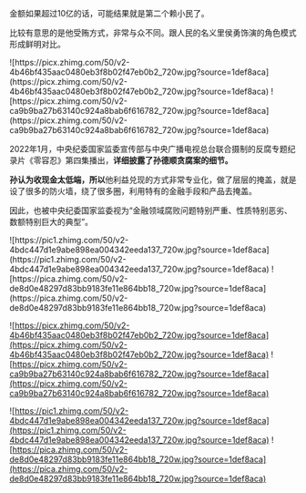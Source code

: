 <p data-pid="zzFwpDZU">金额如果超过10亿的话，可能结果就是第二个赖小民了。</p><p data-pid="0BW1_Qo4">比较有意思的是他受贿方式，非常与众不同。跟人民的名义里侯勇饰演的角色模式形成鲜明对比。</p>![https://picx.zhimg.com/50/v2-4b46bf435aac0480eb3f8b02f47eb0b2_720w.jpg?source=1def8aca](https://picx.zhimg.com/50/v2-4b46bf435aac0480eb3f8b02f47eb0b2_720w.jpg?source=1def8aca) ![https://picx.zhimg.com/50/v2-ca9b9ba27b63140c924a8bab6f616782_720w.jpg?source=1def8aca](https://picx.zhimg.com/50/v2-ca9b9ba27b63140c924a8bab6f616782_720w.jpg?source=1def8aca) <p data-pid="nVFR7HSr">2022年1月，中央纪委国家监委宣传部与中央广播电视总台联合摄制的反腐专题纪录片《零容忍》第四集播出，<b>详细披露了孙德顺贪腐案的细节。</b></p><p data-pid="RrNZ8c0Z"><b>孙认为收现金太低端，所以</b>他利益兑现的方式非常专业化，做了层层的掩盖，就是设了很多的防火墙，绕了很多圈，利用特有的金融手段和产品去掩盖。</p><p data-pid="yNzbUQXk">因此，也被中央纪委国家监委视为“金融领域腐败问题特别严重、性质特别恶劣、数额特别巨大的典型”。</p>![https://pic1.zhimg.com/50/v2-4bdc447d1e9abe898ea004342eeda137_720w.jpg?source=1def8aca](https://pic1.zhimg.com/50/v2-4bdc447d1e9abe898ea004342eeda137_720w.jpg?source=1def8aca) ![https://pica.zhimg.com/50/v2-de8d0e48297d83bb9183fe11e864bb18_720w.jpg?source=1def8aca](https://pica.zhimg.com/50/v2-de8d0e48297d83bb9183fe11e864bb18_720w.jpg?source=1def8aca) 

![https://picx.zhimg.com/50/v2-4b46bf435aac0480eb3f8b02f47eb0b2_720w.jpg?source=1def8aca](https://picx.zhimg.com/50/v2-4b46bf435aac0480eb3f8b02f47eb0b2_720w.jpg?source=1def8aca) ![https://picx.zhimg.com/50/v2-ca9b9ba27b63140c924a8bab6f616782_720w.jpg?source=1def8aca](https://picx.zhimg.com/50/v2-ca9b9ba27b63140c924a8bab6f616782_720w.jpg?source=1def8aca)

![https://pic1.zhimg.com/50/v2-4bdc447d1e9abe898ea004342eeda137_720w.jpg?source=1def8aca](https://pic1.zhimg.com/50/v2-4bdc447d1e9abe898ea004342eeda137_720w.jpg?source=1def8aca) ![https://pica.zhimg.com/50/v2-de8d0e48297d83bb9183fe11e864bb18_720w.jpg?source=1def8aca](https://pica.zhimg.com/50/v2-de8d0e48297d83bb9183fe11e864bb18_720w.jpg?source=1def8aca) 